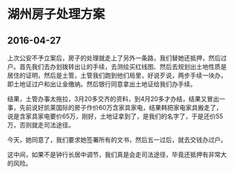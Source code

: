 湖州房子处理方案
===================

2016-04-27
-------------------

上次公安不予立案后，房子的处理就走上了另外一条路，我们替她还抵押，然后过户。首先我们去办划拨转出让的手续，去测绘买红线图、然后去规划出土地性质是居住的证明，然后是土管，土管我们跑到他们局里，好说歹说，两步手续一块办，即土地证过户和出让金缴纳。然后银行同意拿出土地证给我们办手续。

结果，土管办事太拖拉，3月20多交齐的资料，到4月20多才办结，结果又冒出一事，先前说好凯莱国际的房子作价60万含家具家电，结果韩把家电家具搬走了，说是含家具家电要价65万，刚好，土地证拿到了，是我们的名字了，于是还价55万，否则就走司法途径。

今天，她同意了，我们要求她签署所有的文书，然后五一过后，就去交钱办过户。

这中间，如果不是钟行长居中调节，我们真是会走司法途径，毕竟还抵押有非常大的风险。
